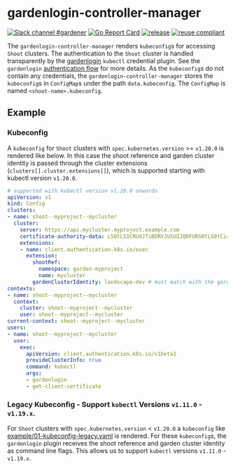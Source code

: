 # gardenlogin-controller-manager

[![Slack channel #gardener](https://img.shields.io/badge/slack-gardener-brightgreen.svg?logo=slack)](https://kubernetes.slack.com/messages/gardener)
[![Go Report Card](https://goreportcard.com/badge/github.com/gardener/gardenlogin-controller-manager)](https://goreportcard.com/report/github.com/gardener/gardenlogin-controller-manager)
[![release](https://badge.fury.io/gh/gardener%2Fgardenlogin-controller-manager.svg)](https://badge.fury.io/gh/gardener%2Fgardenlogin-controller-manager)
[![reuse compliant](https://reuse.software/badge/reuse-compliant.svg)](https://reuse.software/)

The `gardenlogin-controller-manager` renders `kubeconfig`s for accessing `Shoot` clusters. The authentication to the `Shoot` cluster is handled transparently by the [gardenlogin](https://github.com/gardener/gardenlogin) `kubectl` credential plugin. See the `gardenlogin` [authentication flow](https://github.com/gardener/gardenlogin#authentication-flow) for more details.
As the `kubeconfig`s do not contain any credentials, the `gardenlogin-controller-manager` stores the `kubeconfig`s in `ConfigMap`s under the path `data.kubeconfig`. The `ConfigMap` is named `<shoot-name>.kubeconfig`.  

## Example
### Kubeconfig
A `kubeconfig` for `Shoot` clusters with `spec.kubernetes.version` >= `v1.20.0` is rendered like below. In this case the shoot reference and garden cluster identity is passed through the cluster extensions (`clusters[].cluster.extensions[]`), which is supported starting with kubectl version `v1.20.0`.

```yaml
# supported with kubectl version v1.20.0 onwards
apiVersion: v1
kind: Config
clusters:
- name: shoot--myproject--mycluster
  cluster:
    server: https://api.mycluster.myproject.example.com
    certificate-authority-data: LS0tLS1CRUdJTiBDRVJUSUZJQ0FURS0tLS0tCi4uLgotLS0tLUVORCBDRVJUSUZJQ0FURS0tLS0t
    extensions:
    - name: client.authentication.k8s.io/exec
      extension:
        shootRef:
          namespace: garden-myproject
          name: mycluster
        gardenClusterIdentity: landscape-dev # must match with the garden cluster identity from the gardenlogin config
contexts:
- name: shoot--myproject--mycluster
  context:
    cluster: shoot--myproject--mycluster
    user: shoot--myproject--mycluster
current-context: shoot--myproject--mycluster
users:
- name: shoot--myproject--mycluster
  user:
    exec:
      apiVersion: client.authentication.k8s.io/v1beta1
      provideClusterInfo: true
      command: kubectl
      args:
      - gardenlogin
      - get-client-certificate
```

### Legacy Kubeconfig - Support `kubectl` Versions `v1.11.0` - `v1.19.x`.
For `Shoot` clusters with `spec.kubernetes.version` < `v1.20.0` a `kubeconfig` like [example/01-kubeconfig-legacy.yaml](example/01-kubeconfig-legacy.yaml) is rendered. For these `kubeconfig`s, the `gardenlogin` plugin receives the shoot reference and garden cluster identity as command line flags. This allows us to support `kubectl` versions `v1.11.0` - `v1.19.x`.
